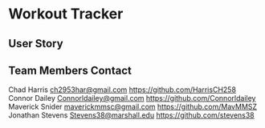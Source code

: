 # Workout Tracker

##

## User Story

##

## 

## Team Members Contact
Chad Harris ch2953har@gmail.com https://github.com/HarrisCH258 <br>
Connor Dailey Connorldailey@gmail.com https://github.com/Connorldailey <br>
Maverick Snider maverickmmsc@gmail.com https://github.com/MavMMSZ <br>
Jonathan Stevens Stevens38@marshall.edu https://github.com/stevens38 <br>
